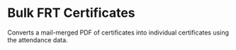 # Bulk FRT Certificates
Converts a mail-merged PDF of certificates into individual certificates using the attendance data.